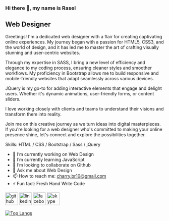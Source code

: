 ### Hi there 👋, my name is Rasel
## Web Designer

Greetings! I'm a dedicated web designer with a flair for creating captivating online experiences. My journey began with a passion for HTML5, CSS3, and the world of design, and it has led me to master the art of crafting visually stunning and user-centric websites.

Through my expertise in SASS, I bring a new level of efficiency and elegance to my coding process, ensuring cleaner styles and smoother workflows. My proficiency in Bootstrap allows me to build responsive and mobile-friendly websites that adapt seamlessly across various devices.

JQuery is my go-to for adding interactive elements that engage and delight users. Whether it's dynamic animations, user-friendly forms, or content sliders.

 I love working closely with clients and teams to understand their visions and transform them into reality.

Join me on this creative journey as we turn ideas into digital masterpieces. If you're looking for a web designer who's committed to making your online presence shine, let's connect and explore the possibilities together. 

Skills: HTML / CSS / Bootstrap / Sass / jQuery  

- 🔭 I’m currently working on Web Design 
- 🌱 I’m currently learning JavaScript 
- 👯 I’m looking to collaborate on Github 
- 💬 Ask me about Web Design 
- 📫 How to reach me: charry.br10@gmail.com 
- ⚡ Fun fact: Fresh Hand Write Code 


[<img src='https://cdn.jsdelivr.net/npm/simple-icons@3.0.1/icons/github.svg' alt='github' height='40'>](https://github.com/https://github.com/raselranaearshad)  [<img src='https://cdn.jsdelivr.net/npm/simple-icons@3.0.1/icons/linkedin.svg' alt='linkedin' height='40'>](https://www.linkedin.com/in/https://www.linkedin.com/in/rasel-rana-earshad-365728287//)  [<img src='https://cdn.jsdelivr.net/npm/simple-icons@3.0.1/icons/facebook.svg' alt='facebook' height='40'>](https://www.facebook.com/https://www.facebook.com/raselranaearshad)  [<img src='https://cdn.jsdelivr.net/npm/simple-icons@3.0.1/icons/skype.svg' alt='skype' height='40'>](https://join.skype.com/invite/yHF2QagCxEnn)  

[![Top Langs](https://github-readme-stats.vercel.app/api/top-langs/?username=https://github.com/raselranaearshad)](https://github.com/anuraghazra/github-readme-stats)
